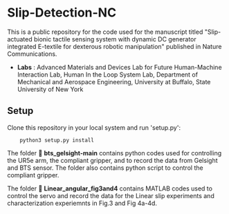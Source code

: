 # Slip-Detection-NC
This is a public repository for the code used for the manuscript titled "Slip-actuated bionic tactile sensing system with dynamic DC generator integrated E-textile for dexterous robotic manipulation" published in Nature Communications.

- **Labs** :  Advanced Materials and Devices Lab for Future Human-Machine Interaction Lab, Human In the Loop System Lab, Department of Mechanical and Aerospace Engineering, University at Buffalo, State University of New York



## Setup

Clone this repository in your local system and run 'setup.py':

```
    python3 setup.py install
```



The folder 📁 **bts_gelsight-main** contains python codes used for controlling the UR5e arm, the compliant gripper, and to record the data from Gelsight and BTS sensor.
The folder also contains python script to control the compliant gripper.


The folder 📁 **Linear_angular_fig3and4** contains MATLAB codes used to control the servo and record the data for the Linear slip experiments and characterization experiemnts in Fig.3 and Fig 4a-4d.

